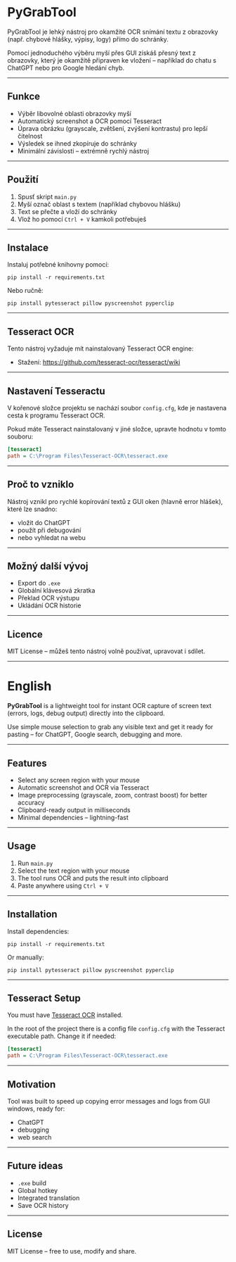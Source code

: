 # PyGrabTool

PyGrabTool je lehký nástroj pro okamžité OCR snímání textu z obrazovky (např. chybové hlášky, výpisy, logy) přímo do schránky.

Pomocí jednoduchého výběru myší přes GUI získáš přesný text z obrazovky, který je okamžitě připraven ke vložení – například do chatu s ChatGPT nebo pro Google hledání chyb.

---

## Funkce

- Výběr libovolné oblasti obrazovky myší
- Automatický screenshot a OCR pomocí Tesseract
- Úprava obrázku (grayscale, zvětšení, zvýšení kontrastu) pro lepší čitelnost
- Výsledek se ihned zkopíruje do schránky
- Minimální závislosti – extrémně rychlý nástroj

---

## Použití

1. Spusť skript `main.py`
2. Myší označ oblast s textem (například chybovou hlášku)
3. Text se přečte a vloží do schránky
4. Vlož ho pomocí `Ctrl + V` kamkoli potřebuješ

---

## Instalace

Instaluj potřebné knihovny pomocí:

```
pip install -r requirements.txt
```

Nebo ručně:

```
pip install pytesseract pillow pyscreenshot pyperclip
```

---

## Tesseract OCR

Tento nástroj vyžaduje mít nainstalovaný Tesseract OCR engine:

- Stažení: https://github.com/tesseract-ocr/tesseract/wiki

---

## Nastavení Tesseractu

V kořenové složce projektu se nachází soubor `config.cfg`, kde je nastavena cesta k programu Tesseract OCR.

Pokud máte Tesseract nainstalovaný v jiné složce, upravte hodnotu v tomto souboru:

```ini
[tesseract]
path = C:\Program Files\Tesseract-OCR\tesseract.exe
```

---

## Proč to vzniklo

Nástroj vznikl pro rychlé kopírování textů z GUI oken (hlavně error hlášek), které lze snadno:
- vložit do ChatGPT
- použít při debugování
- nebo vyhledat na webu

---

## Možný další vývoj

- Export do `.exe`
- Globální klávesová zkratka
- Překlad OCR výstupu
- Ukládání OCR historie

---

## Licence

MIT License – můžeš tento nástroj volně používat, upravovat i sdílet.

---

# English

**PyGrabTool** is a lightweight tool for instant OCR capture of screen text (errors, logs, debug output) directly into the clipboard.

Use simple mouse selection to grab any visible text and get it ready for pasting – for ChatGPT, Google search, debugging and more.

---

## Features

- Select any screen region with your mouse
- Automatic screenshot and OCR via Tesseract
- Image preprocessing (grayscale, zoom, contrast boost) for better accuracy
- Clipboard-ready output in milliseconds
- Minimal dependencies – lightning-fast

---

## Usage

1. Run `main.py`
2. Select the text region with your mouse
3. The tool runs OCR and puts the result into clipboard
4. Paste anywhere using `Ctrl + V`

---

## Installation

Install dependencies:

```
pip install -r requirements.txt
```

Or manually:

```
pip install pytesseract pillow pyscreenshot pyperclip
```

---

## Tesseract Setup

You must have [Tesseract OCR](https://github.com/tesseract-ocr/tesseract/wiki) installed.

In the root of the project there is a config file `config.cfg` with the Tesseract executable path. Change it if needed:

```ini
[tesseract]
path = C:\Program Files\Tesseract-OCR\tesseract.exe
```

---

## Motivation

Tool was built to speed up copying error messages and logs from GUI windows, ready for:
- ChatGPT
- debugging
- web search

---

## Future ideas

- `.exe` build
- Global hotkey
- Integrated translation
- Save OCR history

---

## License

MIT License – free to use, modify and share.

